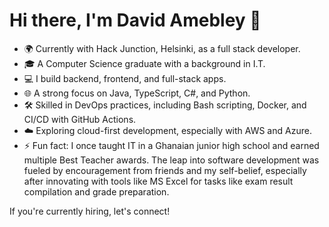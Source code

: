 
<!--
**davidamebley/davidamebley** is a ✨ _special_ ✨ repository because its `README.md` (this file) appears on your GitHub profile.

Here are some ideas to get you started:

- 🔭 I’m currently working on ...
- 🌱 I’m currently learning ...
- 👯 I’m looking to collaborate on ...
- 🤔 I’m looking for help with ...
- 💬 Ask me about ...
- 📫 How to reach me: ...
- 😄 Pronouns: ...
- ⚡ Fun fact: ...
-->
# Hi there, I'm David Amebley 👋

- 🌍 Currently with Hack Junction, Helsinki, as a full stack developer.
- 🎓 A Computer Science graduate with a background in I.T.
- 💻 I build backend, frontend, and full-stack apps.
- 🌐 A strong focus on Java, TypeScript, C#, and Python.
- 🛠 Skilled in DevOps practices, including Bash scripting, Docker, and CI/CD with GitHub Actions.
- ☁️ Exploring cloud-first development, especially with AWS and Azure.
- ⚡ Fun fact: I once taught IT in a Ghanaian junior high school and earned multiple Best Teacher awards. The leap into software development was fueled by encouragement from friends and my self-belief, especially after innovating with tools like MS Excel for tasks like exam result compilation and grade preparation.

If you're currently hiring, let's connect!
